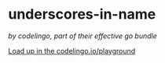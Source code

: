 # underscores-in-name

_by codelingo, part of their effective go bundle_


[Load up in the codelingo.io/playground](https://codelingo.io/playground/?repo=github.com/codelingo/hub&dir=tenets/codelingo/effective-go/underscores-in-name&tenet=codelingo/effective-go/underscores-in-name)
